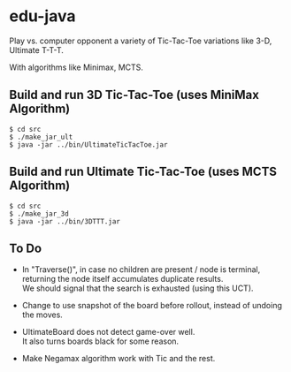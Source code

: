 # edu-java

Play vs. computer opponent a variety of Tic-Tac-Toe variations like 3-D, Ultimate T-T-T.

With algorithms like Minimax, MCTS.

## Build and run 3D Tic-Tac-Toe (uses MiniMax Algorithm)
```
$ cd src
$ ./make_jar_ult
$ java -jar ../bin/UltimateTicTacToe.jar
```
## Build and run Ultimate Tic-Tac-Toe (uses MCTS Algorithm)
```
$ cd src
$ ./make_jar_3d
$ java -jar ../bin/3DTTT.jar
```

## To Do
* In "Traverse()", in case no children are present / node is terminal, returning the node itself accumulates duplicate results.  
We should signal that the search is exhausted (using this UCT).  

* Change to use snapshot of the board before rollout, instead of undoing the moves.

* UltimateBoard does not detect game-over well.  
It also turns boards black for some reason.

* Make Negamax algorithm work with Tic and the rest.
